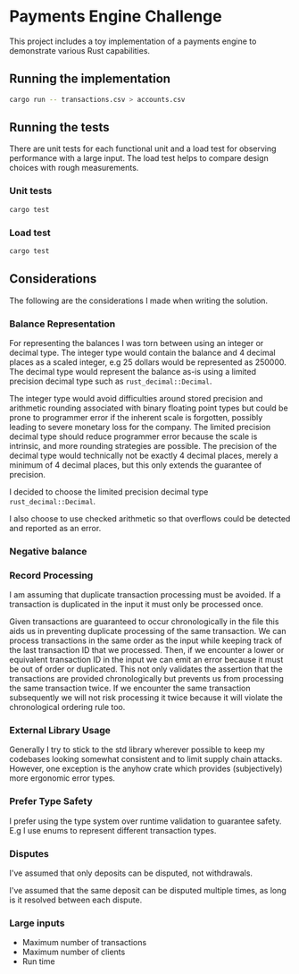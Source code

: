 # Payments Engine Challenge

This project includes a toy implementation of a payments engine to demonstrate various Rust capabilities.

## Running the implementation

```sh
cargo run -- transactions.csv > accounts.csv
```

## Running the tests

There are unit tests for each functional unit and a load test for observing performance with a large input. The load test helps to compare design choices with rough measurements.

### Unit tests

```sh
cargo test
```

### Load test

```sh
cargo test
```

## Considerations

The following are the considerations I made when writing the solution.

### Balance Representation

For representing the balances I was torn between using an integer or decimal type. The integer type would contain the balance and 4 decimal places as a scaled integer, e.g 25 dollars would be represented as 250000. The decimal type would represent the balance as-is using a limited precision decimal type such as `rust_decimal::Decimal`.

The integer type would avoid difficulties around stored precision and arithmetic rounding associated with binary floating point types but could be prone to programmer error if the inherent scale is forgotten, possibly leading to severe monetary loss for the company. The limited precision decimal type should reduce programmer error because the scale is intrinsic, and more rounding strategies are possible. The precision of the decimal type would technically not be exactly 4 decimal places, merely a minimum of 4 decimal places, but this only extends the guarantee of precision.

I decided to choose the limited precision decimal type `rust_decimal::Decimal`.

I also choose to use checked arithmetic so that overflows could be detected and reported as an error.

### Negative balance

### Record Processing

I am assuming that duplicate transaction processing must be avoided. If a transaction is duplicated in the input it must only be processed once.

Given transactions are guaranteed to occur chronologically in the file this aids us in preventing duplicate processing of the same transaction. We can process transactions in the same order as the input while keeping track of the last transaction ID that we processed. Then, if we encounter a lower or equivalent transaction ID in the input we can emit an error because it must be out of order or duplicated. This not only validates the assertion that the transactions are provided chronologically but prevents us from processing the same transaction twice. If we encounter the same transaction subsequently we will not risk processing it twice because it will violate the chronological ordering rule too.

<!-- To provide further safety against duplicate processing I've prefered to use apply functions which consume the transaction type by passing ownership to the apply functions (see `domain/client_account.rs`). Then if the next programmer accidentally tries to use the transaction after it has already been applied they are presented with a reminder that it has been used. -->

### External Library Usage

Generally I try to stick to the std library wherever possible to keep my codebases looking somewhat consistent and to limit supply chain attacks. However, one exception is the anyhow crate which provides (subjectively) more ergonomic error types.

### Prefer Type Safety

I prefer using the type system over runtime validation to guarantee safety. E.g I use enums to represent different transaction types.

### Disputes

I've assumed that only deposits can be disputed, not withdrawals.

I've assumed that the same deposit can be disputed multiple times, as long is it resolved between each dispute.

### Large inputs

- Maximum number of transactions
- Maximum number of clients
- Run time
